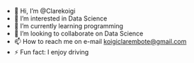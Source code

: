 - 👋 Hi, I’m @Clarekoigi
- 👀 I’m interested in Data Science
- 🌱 I’m currently learning programming
- 💞️ I’m looking to collaborate on Data Science 
- 📫 How to reach me on e-mail koigiclarembote@gmail.com
- ⚡ Fun fact: I enjoy driving

<!---
Clarekoigi/Clarekoigi is a ✨ special ✨ repository because its `README.md` (this file) appears on your GitHub profile.
You can click the Preview link to take a look at your changes.
--->
